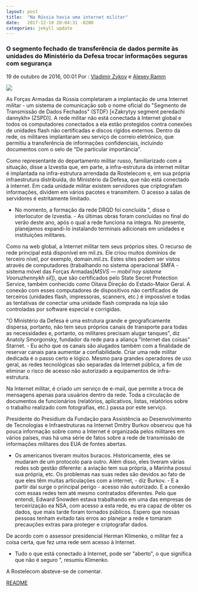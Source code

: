 ```yaml
---
layout: post
title:  "Na Rússia havia uma internet militar"
date:   2017-12-10 20:04:31 -0200
categories: jekyll update
---
```


### O segmento fechado de transferência de dados permite às unidades do Ministério da Defesa trocar informações seguras com segurança

19 de outubro de 2016, 00:01
Por : [Vladimir Zykov](https://iz.ru/author/vladimir-zykov) e [Alexey Ramm](https://iz.ru/author/aleksei-ramm)

![](https://cdn.iz.ru/sites/default/files/styles/900x506/public/article-2017-05/a0637d4b7806c80835e5add92d741d49.jpg?itok=jZSSkxhw)

As Forças Armadas da Rússia completaram a implantação de uma Internet militar - um sistema de comunicação sob o nome oficial do "Segmento de Transmissão de Dados Fechados" (STDF) [«Zakrytyy segment peredachi dannykh» (ZSPD)]. A rede militar não está conectada à Internet global e todos os computadores conectados a ela estão protegidos contra conexões de unidades flash não certificadas e discos rígidos externos. Dentro da rede, os militares implantaram seu serviço de correio eletrônico, que permitiu a transferência de informações confidenciais, incluindo documentos com o selo de "De particular importância". 

Como representante do departamento militar russo, familiarizado com a situação, disse a Izvestia que, em parte, a infra-estrutura da internet militar é implantada na infra-estrutura arrendada da Rostelecom e, em sua própria infraestrutura distribuída, do Ministério da Defesa, que não está conectado à internet. Em cada unidade militar existem servidores que criptografam informações, dividem em vários pacotes e transmitem. O acesso a salas de servidores é estritamente limitado.

- No momento, a formação da rede DRQD foi concluída ", disse o interlocutor de Izvestia. - As últimas obras foram concluídas no final do verão deste ano, após o qual a rede funciona na íntegra. No presente, planejamos expandi-lo instalando terminais adicionais em unidades e instituições militares.

Como na web global, a Internet militar tem seus próprios sites. O recurso de rede principal está disponível em mil.zs. Ele criou muitos domínios de terceiro nível, por exemplo, domain.mil.zs. Estes sites podem ser vistos através de computadores (trabalhando no sistema operacional SMFA - sistema móvel das Forças Armadas[*MSVS — mobil'noy sisteme Vooruzhennykh sil*]), que são certificados pelo State Secret Protection Service, também conhecido como Oitava Direção do Estado-Maior Geral. A conexão com esses computadores de dispositivos não certificados de terceiros (unidades flash, impressoras, scanners, etc.) é impossível e todas as tentativas de conectar uma unidade flash comprada na loja são controladas por software especial e corrigidas.

"O Ministério da Defesa é uma estrutura grande e geograficamente dispersa, portanto, não tem seus próprios canais de transporte para todas as necessidades e, portanto, os militares precisam alugar tanques", diz Anatoly Smorgonsky, fundador da rede para a aliança "Internet das coisas" Starnet. - Eu acho que os canais são alugados também com a finalidade de reservar canais para aumentar a confiabilidade. Criar uma rede militar dedicada é o passo certo e lógico. Mesmo para grandes operadores de uso geral, as redes tecnológicas são separadas da Internet pública, a fim de eliminar o risco de acesso não autorizado a equipamentos de infra-estrutura.

Na Internet militar, é criado um serviço de e-mail, que permite a troca de mensagens apenas para usuários dentro da rede. Toda a circulação de documentos de funcionários (relatórios, aplicativos, listas, relatórios sobre o trabalho realizado com fotografias, etc.) passa por este serviço.

Presidente do Presidium da Fundação para Assistência ao Desenvolvimento de Tecnologias e Infraestruturas na Internet Dmitry Burkov observou que há pouca informação sobre como a Internet é organizada pelos militares em vários países, mas há uma série de fatos sobre a rede de transmissão de informações militares dos EUA de fontes abertas.

- Os americanos tiveram muitos buracos. Historicamente, eles se mudaram de um protocolo para outro. Além disso, eles tiveram várias redes sob gestão diferente: a aviação tem sua própria, a Marinha possui sua própria, etc. Os problemas nas suas redes são devidos ao fato de que eles têm muitas articulações com a internet, - diz Burkov. - E a partir daí surge o principal perigo - acesso não autorizado. E a conexão com essas redes tem até mesmo contratados diferentes. Pelo que entendi, Edward Snowden estava trabalhando em uma das empresas de terceirização ea NSA, com acesso a esta rede, eu era capaz de obter os dados, que mais tarde foram tornados públicos. Espero que nossas pessoas tenham evitado tais erros ao planejar a rede e tomaram precauções extras para proteger e criptografar dados.

De acordo com o assessor presidencial Herman Klimenko, o militar fez a coisa certa, que fez uma rede sem acesso à Internet.

- Tudo o que está conectado à Internet, pode ser "aberto", o que significa que não é seguro ", resumiu Klimenko. 

A Rostelecom absteve-se de comentar.

[README](https://iz.ru/news/639221) 